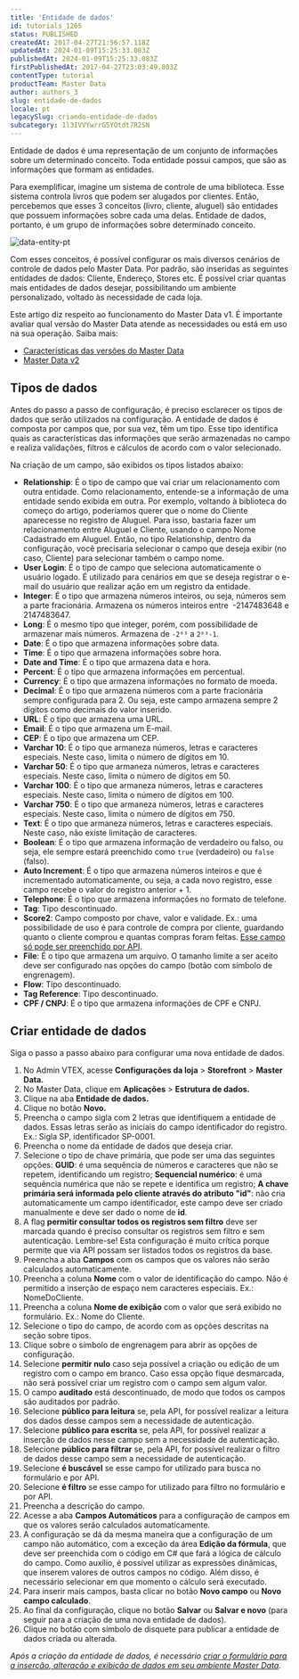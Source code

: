 ```yaml
---
title: 'Entidade de dados'
id: tutorials_1265
status: PUBLISHED
createdAt: 2017-04-27T21:56:57.118Z
updatedAt: 2024-01-09T15:25:33.083Z
publishedAt: 2024-01-09T15:25:33.083Z
firstPublishedAt: 2017-04-27T23:03:49.803Z
contentType: tutorial
productTeam: Master Data
author: authors_3
slug: entidade-de-dados
locale: pt
legacySlug: criando-entidade-de-dados
subcategory: 1l3IVVYwrrG5YOtdt7R2SN
---
```


Entidade de dados é uma representação de um conjunto de informações sobre um determinado conceito. Toda entidade possui campos, que são as informações que formam as entidades.

Para exemplificar, imagine um sistema de controle de uma biblioteca. Esse sistema controla livros que podem ser alugados por clientes. Então, percebemos que esses 3 conceitos (livro, cliente, aluguel) são entidades que possuem informações sobre cada uma delas. Entidade de dados, portanto, é um grupo de informações sobre determinado conceito.

![data-entity-pt](//images.ctfassets.net/alneenqid6w5/4w7gskl1jpuzrFm4gj5K0J/82f3ea4c99a28baa362e8698f24dc924/data-entity-pt.png)

Com esses conceitos, é possível configurar os mais diversos cenários de controle de dados pelo Master Data. Por padrão, são inseridas as seguintes entidades de dados: Cliente, Endereço, Stores etc. É possível criar quantas mais entidades de dados desejar, possibilitando um ambiente personalizado, voltado às necessidade de cada loja.

<div class="alert alert-warning">
Este artigo diz respeito ao funcionamento do Master Data v1. É importante avaliar qual versão do Master Data atende as necessidades ou está em uso na sua operação. Saiba mais:
<ul>
<li>
<a href="https://help.vtex.com/tutorial/master-data--4otjBnR27u4WUIciQsmkAw#versions-available">
Características das versões do Master Data
</a>
</li>
<li>
<a href=”https://developers.vtex.com/vtex-rest-api/docs/getting-started-1”>
Master Data v2
</a>
</li>
</ul>
</div>

## Tipos de dados

Antes do passo a passo de configuração, é preciso esclarecer os tipos de dados que serão utilizados na configuração. A entidade de dados é composta por campos que, por sua vez, têm um tipo. Esse tipo identifica quais as características das informações que serão armazenadas no campo e realiza validações, filtros e cálculos de acordo com o valor selecionado.

Na criação de um campo, são exibidos os tipos listados abaixo:

- **Relationship**: É o tipo de campo que vai criar um relacionamento com outra entidade. Como relacionamento, entende-se a informação de uma entidade sendo exibida em outra. Por exemplo, voltando à biblioteca do começo do artigo, poderíamos querer que o nome do Cliente aparecesse no registro de Aluguel. Para isso, bastaria fazer um relacionamento entre Aluguel e Cliente, usando o campo Nome Cadastrado em Aluguel. Então, no tipo Relationship, dentro da configuração, você precisaria selecionar o campo que deseja exibir (no caso, Cliente) para selecionar também o campo nome.
- **User Login**: É o tipo de campo que seleciona automaticamente o usuário logado. É utilizado para cenários em que se deseja registrar o e-mail do usuário que realizar ação em um registro da entidade.
- **Integer**: É o tipo que armazena números inteiros, ou seja, números sem a parte fracionária. Armazena os números inteiros entre  -2147483648 e 2147483647.
- **Long**: É o mesmo tipo que integer, porém, com possibilidade de armazenar mais números. Armazena de `-2⁶³` a `2⁶³-1`.
- **Date**: É o tipo que armazena informações sobre data. 
- **Time**: É o tipo que armazena informações sobre hora. 
- **Date and Time**: É o tipo que armazena data e hora. 
- **Percent**: É o tipo que armazena informações em percentual.
- **Currency**: É o tipo que armazena informações no formato de moeda.
- **Decimal**: É o tipo que armazena números com a parte fracionária sempre configurada para 2. Ou seja, este campo armazena sempre 2 dígitos como decimais do valor inserido.
- **URL**: É o tipo que armazena uma URL.
- **Email**: É o tipo que armazena um E-mail.
- **CEP**: É o tipo que armazena um CEP.
- **Varchar 10**: É o tipo que armaneza números, letras e caracteres especiais. Neste caso, limita o número de dígitos em 10.
- **Varchar 50**: É o tipo que armaneza números, letras e caracteres especiais. Neste caso, limita o número de dígitos em 50.
- **Varchar 100**: É o tipo que armaneza números, letras e caracteres especiais. Neste caso, limita o número de dígitos em 100.
- **Varchar 750**: É o tipo que armaneza números, letras e caracteres especiais. Neste caso, limita o número de dígitos em 750.
- **Text**: É o tipo que armaneza números, letras e caracteres especiais. Neste caso, não existe limitação de caracteres.
- **Boolean**: É o tipo que armazena informação de verdadeiro ou falso, ou seja, ele sempre estará preenchido como `true` (verdadeiro) ou `false` (falso).
- **Auto Increment**: É o tipo que armazena números inteiros e que é incrementado automaticamente, ou seja, a cada novo registro, esse campo recebe o valor do registro anterior + 1.
- **Telephone**: É o tipo que armazena informações no formato de telefone.
- **Tag**: Tipo descontinuado.
- **Score2**: Campo composto por chave, valor e validade. Ex.: uma possibilidade de uso é para controle de compra por cliente, guardando quanto o cliente comprou e quantas compras foram feitas. [Esse campo só pode ser preenchido por API](https://developers.vtex.com/reference/master-data-api-v1-overview).
- **File**: É o tipo que armazena um arquivo. O tamanho limite a ser aceito deve ser configurado nas opções do campo (botão com símbolo de engrenagem).
- **Flow**: Tipo descontinuado.
- **Tag Reference**: Tipo descontinuado.
- **CPF / CNPJ**: É o tipo que armazena informações de CPF e CNPJ.

## Criar entidade de dados

Siga o passo a passo abaixo para configurar uma nova entidade de dados.

1. No Admin VTEX, acesse **Configurações da loja** > **Storefront** > **Master Data.**
2. No Master Data, clique em **Aplicações** > **Estrutura de dados.**
3. Clique na aba **Entidade de dados.**
4. Clique no botão **Novo.**
5. Preencha o campo sigla com 2 letras que identifiquem a entidade de dados. Essas letras serão as iniciais do campo identificador do registro. Ex.: Sigla SP, identificador SP-0001.
6. Preencha o nome da entidade de dados que deseja criar.
7. Selecione o tipo de chave primária, que pode ser uma das seguintes opções: **GUID**: é uma sequência de números e caracteres que não se repetem, identificando um registro; **Sequencial numérico**: é uma sequência numérica que não se repete e identifica um registro; **A chave primária será informada pelo cliente através do atributo "id"**: não cria automaticamente um campo identificador, este campo deve ser criado manualmente e deve ser dado o nome de **id**.
8. A flag **permitir consultar todos os registros sem filtro** deve ser marcada quando é preciso consultar os registros sem filtro e sem autenticação. Lembre-se! Esta configuração é muito crítica porque permite que via API possam ser listados todos os registros da base.
9. Preencha a aba **Campos** com os campos que os valores não serão calculados automaticamente.
10. Preencha a coluna **Nome** com o valor de identificação do campo. Não é permitido a inserção de espaço nem caracteres especiais. Ex.: NomeDoCliente.
11. Preencha a coluna **Nome de exibição** com o valor que será exibido no formulário. Ex.: Nome do Cliente.
12. Selecione o tipo do campo, de acordo com as opções descritas na seção sobre tipos.
13. Clique sobre o símbolo de engrenagem para abrir as opções de configuração.
14. Selecione **permitir nulo** caso seja possível a criação ou edição de um registro com o campo em branco. Caso essa opção fique desmarcada, não será possível criar um registro com o campo sem algum valor.
15. O campo **auditado** está descontinuado, de modo que todos os campos são auditados por padrão.
16. Selecione **público para leitura** se, pela API, for possível realizar a leitura dos dados desse campos sem a necessidade de autenticação.
17. Selecione **público para escrita** se, pela API, for possível realizar a inserção de dados nesse campo sem a necessidade de autenticação.
18. Selecione **público para filtrar** se, pela API, for possível realizar o filtro de dados desse campo sem a necessidade de autenticação.
19. Selecione **é buscável** se esse campo for utilizado para busca no formulário e por API.
20. Selecione **é filtro** se esse campo for utilizado para filtro no formulário e por API.
21. Preencha a descrição do campo.
22. Acesse a aba **Campos Automáticos** para a configuração de campos em que os valores serão calculados automaticamente.
23. A configuração se dá da mesma maneira que a configuração de um campo não automático, com a exceção da área **Edição da fórmula**, que deve ser preenchida com o código em C# que fará a lógica de cálculo do campo. Como auxílio, é possível utilizar as expressões dinâmicas, que inserem valores de outros campos no código. Além disso, é necessário selecionar em que momento o cálculo será executado.
24. Para inserir mais campos, basta clicar no botão **Novo campo** ou **Novo campo calculado**.
25. Ao final da configuração, clique no botão **Salvar** ou **Salvar e novo** (para seguir para a criação de uma nova entidade de dados).
26. Clique no botão com símbolo de disquete para publicar a entidade de dados criada ou alterada.

_Após a criação da entidade de dados, é necessário [criar o formulário para a inserção, alteração e exibição de dados em seu ambiente Master Data](/pt/tutorial/criando-formulario-no-master-data/)._
